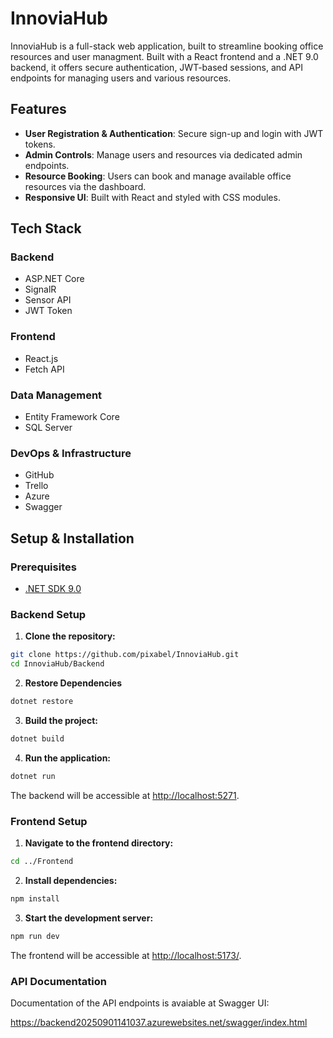 # InnoviaHub

InnoviaHub is a full-stack web application, built to streamline booking office resources and user managment.
Built with a React frontend and a .NET 9.0 backend, it offers secure authentication, JWT-based sessions, and API endpoints for managing users and various resources.

## Features

- **User Registration & Authentication**: Secure sign-up and login with JWT tokens.
- **Admin Controls**: Manage users and resources via dedicated admin endpoints.
- **Resource Booking**: Users can book and manage available office resources via the dashboard.
- **Responsive UI**: Built with React and styled with CSS modules.

## Tech Stack

### Backend

- ASP.NET Core
- SignalR
- Sensor API
- JWT Token

### Frontend

- React.js
- Fetch API

### Data Management

- Entity Framework Core
- SQL Server

### DevOps & Infrastructure

- GitHub
- Trello
- Azure
- Swagger

## Setup & Installation

### Prerequisites

- [.NET SDK 9.0](https://dotnet.microsoft.com/download/dotnet/9.0)

### Backend Setup

1. **Clone the repository:**

```bash
git clone https://github.com/pixabel/InnoviaHub.git
cd InnoviaHub/Backend 
```

2. **Restore Dependencies**

```bash
dotnet restore
```

3. **Build the project:**

```bash
dotnet build
```

4. **Run the application:**

```bash
dotnet run
```

The backend will be accessible at <http://localhost:5271>.

### Frontend Setup

1. **Navigate to the frontend directory:**

```bash
cd ../Frontend
```

2. **Install dependencies:**

```bash
npm install
```

3. **Start the development server:**

```bash
npm run dev
```

The frontend will be accessible at <http://localhost:5173/>.

### API Documentation

Documentation of the API endpoints is avaiable at Swagger UI:

<https://backend20250901141037.azurewebsites.net/swagger/index.html>
